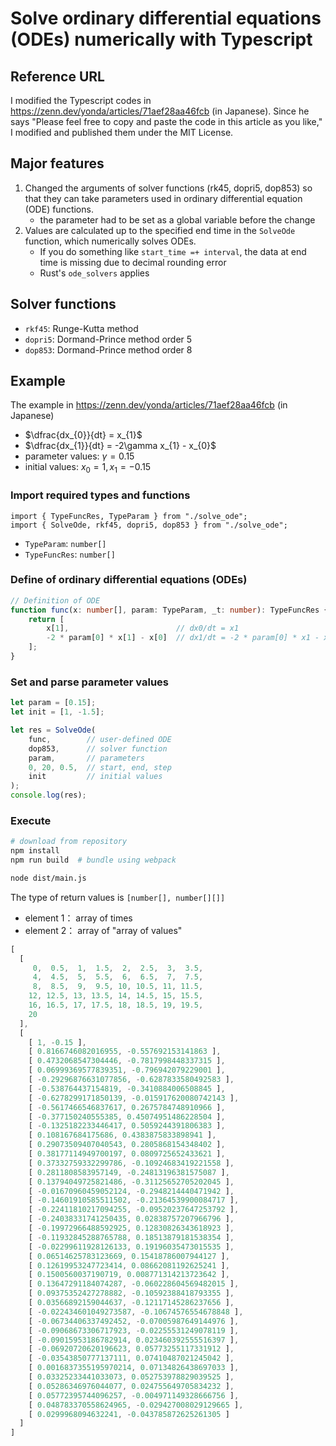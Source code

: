 # Solve ordinary differential equations (ODEs) numerically with Typescript
## Reference URL

I modified the Typescript codes in
 https://zenn.dev/yonda/articles/71aef28aa46fcb (in Japanese).
Since he says "Please feel free to copy and paste the code in this article as you like," I modified and published them under the MIT License.

## Major features
1. Changed the arguments of solver functions (rk45, dopri5, dop853)
   so that they can take parameters
   used in ordinary differential equation (ODE) functions.
    - the parameter had to be set as a global variable
      before the change
1. Values are calculated up to the specified end time
    in the `SolveOde` function, which numerically solves ODEs.
    - If you do something like `start_time =+ interval`,
      the data at end time is missing due to decimal rounding error
    - Rust's `ode_solvers` applies

## Solver functions
+ `rkf45`: Runge-Kutta method
+ `dopri5`: Dormand-Prince method order 5
+ `dop853`: Dormand-Prince method order 8


## Example
The example in https://zenn.dev/yonda/articles/71aef28aa46fcb (in Japanese)

- $\dfrac{dx_{0}}{dt} = x_{1}$
- $\dfrac{dx_{1}}{dt} = -2\gamma x_{1} - x_{0}$
- parameter values: $\gamma = 0.15$
- initial values: $x_{0} = 1, x_{1} = -0.15$

### Import required types and functions
```
import { TypeFuncRes, TypeParam } from "./solve_ode";
import { SolveOde, rkf45, dopri5, dop853 } from "./solve_ode";
```

- `TypeParam`: `number[]`
- `TypeFuncRes`: `number[]`

### Define of ordinary differential equations (ODEs)

```typescript
// Definition of ODE
function func(x: number[], param: TypeParam, _t: number): TypeFuncRes {
    return [
        x[1],                        // dx0/dt = x1
        -2 * param[0] * x[1] - x[0]  // dx1/dt = -2 * param[0] * x1 - x0
    ];
}
```

### Set and parse parameter values
```typescript
let param = [0.15];
let init = [1, -1.5];

let res = SolveOde(
    func,        // user-defined ODE
    dop853,      // solver function
    param,       // parameters
    0, 20, 0.5,  // start, end, step
    init         // initial values
);
console.log(res);
```

### Execute
```bash
# download from repository
npm install
npm run build  # bundle using webpack

node dist/main.js
```

The type of return values is `[number[], number[][]]`
- element 1： array of times
- element 2： array of "array of values"

```typescript
[
  [
     0,  0.5,  1,  1.5,  2,  2.5,  3,  3.5,
     4,  4.5,  5,  5.5,  6,  6.5,  7,  7.5,
     8,  8.5,  9,  9.5, 10, 10.5, 11, 11.5,
    12, 12.5, 13, 13.5, 14, 14.5, 15, 15.5,
    16, 16.5, 17, 17.5, 18, 18.5, 19, 19.5,
    20
  ],
  [ 
    [ 1, -0.15 ],
    [ 0.8166746082016955, -0.557692153141863 ],
    [ 0.4732068547304446, -0.7817998448337315 ],
    [ 0.06999369577839351, -0.796942079229001 ],
    [ -0.29296876631077856, -0.6287833580492583 ],
    [ -0.538764437154819, -0.3410884006508845 ],
    [ -0.6278299171850139, -0.015917620080742143 ],
    [ -0.5617466546837617, 0.2675784748910966 ],
    [ -0.377150240555385, 0.45074951486228504 ],
    [ -0.1325182233446417, 0.5059244391806383 ],
    [ 0.108167684175686, 0.4383875833898941 ],
    [ 0.29073509407040543, 0.2805868154348402 ],
    [ 0.38177114949700197, 0.0809725652433621 ],
    [ 0.37332759332299786, -0.10924683419221558 ],
    [ 0.2811808583957149, -0.24813196381575087 ],
    [ 0.13794049725821486, -0.31125652705202045 ],
    [ -0.01670960459052124, -0.2948214440471942 ],
    [ -0.14601910585511502, -0.21364539900084717 ],
    [ -0.22411810217094255, -0.09520237647253792 ],
    [ -0.24038331741250435, 0.02838757207966796 ],
    [ -0.19972966488592925, 0.12830826343618923 ],
    [ -0.11932845288765788, 0.18513879181538354 ],
    [ -0.02299611928126133, 0.19196035473015535 ],
    [ 0.06514625783123669, 0.15418786007944127 ],
    [ 0.12619953247723414, 0.08662081192625241 ],
    [ 0.1500560037190719, 0.008771314213723642 ],
    [ 0.13647291184074287, -0.060228604569482015 ],
    [ 0.09375352427278882, -0.10592388418793355 ],
    [ 0.03566892159044637, -0.12117145286237656 ],
    [ -0.022434601049273587, -0.10674576554678848 ],
    [ -0.06734406337492452, -0.07005987649144976 ],
    [ -0.09068673306717923, -0.02255531249078119 ],
    [ -0.09015953186782914, 0.023460392555516397 ],
    [ -0.06920720620196623, 0.05773255117331912 ],
    [ -0.03543850777137111, 0.07410487021245042 ],
    [ 0.0016837355195970214, 0.07134826438697033 ],
    [ 0.03325233441033073, 0.052753978829039525 ],
    [ 0.05286346976044077, 0.024755649705834232 ],
    [ 0.05772395744096257, -0.004971149328666756 ],
    [ 0.048783370558624965, -0.029427008029129665 ],
    [ 0.0299968094632241, -0.043785872625261305 ]
  ]
]
```

